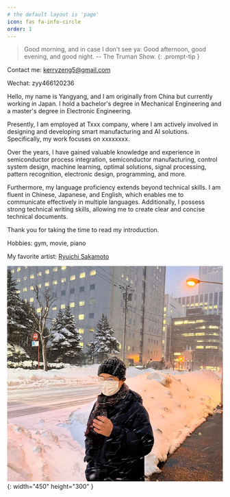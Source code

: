 ```yaml
---
# the default layout is 'page'
icon: fas fa-info-circle
order: 1
---
```


> Good morning, and in case I don't see ya: Good afternoon, good evening, and good night. -- The Truman Show.
{: .prompt-tip }

Contact me: kerryzeng5@gmail.com

Wechat: zyy466120236

Hello, my name is Yangyang, and I am originally from China but currently working in Japan. I hold a bachelor's degree in Mechanical Engineering and a master's degree in Electronic Engineering. 

Presently, I am employed at Txxx company, where I am actively involved in designing and developing smart manufacturing and AI solutions. Specifically, my work focuses on xxxxxxxx.

Over the years, I have gained valuable knowledge and experience in semiconductor process integration, semiconductor manufacturing, control system design, machine learning, optimal solutions, signal processing, pattern recognition, electronic design, programming, and more. 

Furthermore, my language proficiency extends beyond technical skills. I am fluent in Chinese, Japanese, and English, which enables me to communicate effectively in multiple languages. Additionally, I possess strong technical writing skills, allowing me to create clear and concise technical documents.

Thank you for taking the time to read my introduction.

Hobbies: gym, movie, piano

My favorite artist: <a href="https://ja.wikipedia.org/wiki/%E5%9D%82%E6%9C%AC%E9%BE%8D%E4%B8%80" target='_blank'>Ryuichi Sakamoto</a>

![ME](/images/personal.jpg){: width="450" height="300" }